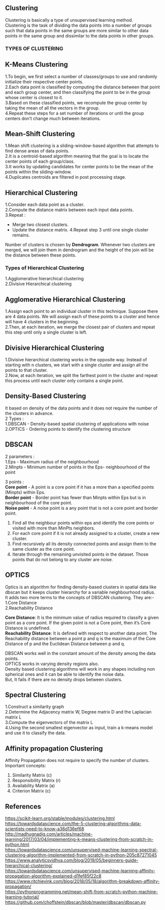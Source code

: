 ## Clustering 
Clustering is basically a type of unsupervised learning method. <br/>
Clustering is the task of dividing the data points into a number of groups such that data points in the same groups are more similar to other data points in the same group and dissimilar to the data points in other groups.

### TYPES OF CLUSTERING

## K-Means Clustering
1.To begin, we first select a number of classes/groups to use and randomly initialize their respective center points. <br/>
2.Each data point is classified by computing the distance between that point and each group center, and then classifying the point to be in the group whose center is closest to it. <br/>
3.Based on these classified points, we recompute the group center by taking the mean of all the vectors in the group. <br/>
4.Repeat these steps for a set number of iterations or until the group centers don’t change much between iterations.

## Mean-Shift Clustering 
1.Mean shift clustering is a sliding-window-based algorithm that attempts to find dense areas of data points. <br/>
2.It is a centroid-based algorithm meaning that the goal is to locate the center points of each group/class. <br/>
3.It works by updating candidates for center points to be the mean of the points within the sliding-window. <br/>
4.Duplicates centroids are filtered in post processing stage.

## Hierarchical Clustering
1.Consider each data point as a cluster. <br/>
2.Compute the distance matrix between each input data points. <br/>
3.Repeat : <br/>
- Merge two closest clusters.
- Update the distance matrix. 
4.Repeat step 3 until one single cluster remains.

Number of clusters is chosen by **Dendrogram**.
Whenever two clusters are merged, we will join them in dendrogram and the height of the join will be the distance between these points.

### Types of Hierarchical Clustering
1.Agglomerative hierarchical clustering <br/>
2.Divisive Hierarchical clustering

## Agglomerative Hierarchical Clustering 
1.Assign each point to an individual cluster in this technique. Suppose there are 4 data points. We will assign each of these points to a cluster and hence will have 4 clusters in the beginning. <br/>
2.Then, at each iteration, we merge the closest pair of clusters and repeat this step until only a single cluster is left. 

## Divisive Hierarchical Clustering
1.Divisive hierarchical clustering works in the opposite way. Instead of starting with n clusters, we start with a single cluster and assign all the points to that cluster. <br/>
2.Now, at each iteration, we split the farthest point in the cluster and repeat this process until each cluster only contains a single point.

## Density-Based Clustering
It based on density of the data points and it does not require the number of the clusters in advance. <br/>
2 Types : <br/>
1.DBSCAN  - Density-based spatial clustering of applications with noise <br/>
2.OPTICS  - Ordering points to identify the clustering structure

## DBSCAN
2 parameters :  <br/>
1.Eps - Maximum radius of the neighbourhood <br/>
2.Minpts - Minimum number of points in the Eps- neighbourhood of the point

3 points : <br/>
**Core point** - A point is a core point if it has a more than a specified points (Minpts) within Eps. <br/>
**Border point** - Border point has fewer than Minpts within Eps but is in neighbourhood of the core point. <br/>
**Noise point** - A noise point is a any point that is not a core point and border point.

1. Find all the neighbour points within eps and identify the core points or visited with more than MinPts neighbors. <br/>
2. For each core point if it is not already assigned to a cluster, create a new cluster. <br/>
3. Find recursively all its density connected points and assign them to the same cluster as the core point. <br/>
4. Iterate through the remaining unvisited points in the dataset. Those points that do not belong to any cluster are noise. 

## OPTICS
Optics is an algorithm for finding density-based clusters in spatial data like dbscan but it keeps cluster hierarchy for a variable neighbourhood radius. <br/>
It adds two more terms to the concepts of DBSCAN clustering. They are:- <br/>
1.Core Distance <br/>
2.Reachability Distance

**Core Distance**: It is the minimum value of radius required to classify a given point as a core point. If the given point is not a Core point, then it’s Core Distance is undefined. <br/>
**Reachability Distance**: It is defined with respect to another data point. The Reachability distance between a point p and q is the maximum of the Core Distance of p and the Euclidean Distance between p and q.

DBSCAN works well in the constant amount of the density among the data points. <br/>
OPTICS works in varying density regions also. <br/>
Density based clustering algorithms will work in any shapes including non spherical ones and it can be able to identify the noise data.<br/>
But, It fails if there are no density drops between clusters.

## Spectral Clustering
1.Construct a similarity graph <br/>
2.Determine the Adjacency matrix W, Degree matrix D and the Laplacian matrix L <br/>
3.Compute the eigenvectors of the matrix L <br/>
4.Using the second smallest eigenvector as input, train a k-means model and use it to classify the data.

## Affinity propagation Clustering
Affinity Propagation does not require to specify the number of clusters. <br/>
Important concepts: <br/>
1. Similarity Matrix (c) <br/>
2. Responsibility Matrix (r) <br/>
3. Availability Matrix (a) <br/>
4. Criterion Matrix (c)


## References
https://scikit-learn.org/stable/modules/clustering.html <br/>
https://towardsdatascience.com/the-5-clustering-algorithms-data-scientists-need-to-know-a36d136ef68 <br/>
http://madhugnadig.com/articles/machine-learning/2017/03/04/implementing-k-means-clustering-from-scratch-in-python.html <br/>
https://towardsdatascience.com/unsupervised-machine-learning-spectral-clustering-algorithm-implemented-from-scratch-in-python-205c87271045 <br/>
https://www.analyticsvidhya.com/blog/2019/05/beginners-guide-hierarchical-clustering/ <br/>
https://towardsdatascience.com/unsupervised-machine-learning-affinity-propagation-algorithm-explained-d1fef85f22c8 <br/>
https://www.ritchievink.com/blog/2018/05/18/algorithm-breakdown-affinity-propagation/ <br/>
https://pythonprogramming.net/mean-shift-from-scratch-python-machine-learning-tutorial/ <br/>
https://github.com/choffstein/dbscan/blob/master/dbscan/dbscan.py































